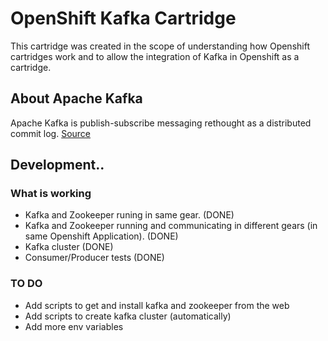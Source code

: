 # OpenShift Kafka Cartridge
This cartridge was created in the scope of understanding how Openshift cartridges work and to allow the integration of Kafka in Openshift as a cartridge.

## About Apache Kafka
Apache Kafka is publish-subscribe messaging rethought as a distributed commit log. [Source](https://kafka.apache.org/)

## Development..
### What is working
- Kafka and Zookeeper runing in same gear. (DONE)
- Kafka and Zookeeper running and communicating in different gears (in same Openshift Application).  (DONE)
- Kafka cluster (DONE)
- Consumer/Producer tests (DONE)

### TO DO
- Add scripts to get and install kafka and zookeeper from the web
- Add scripts to create kafka cluster (automatically)
- Add more env variables
